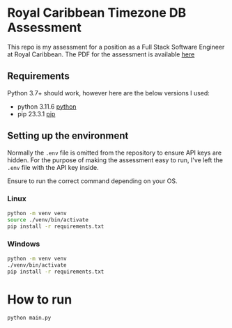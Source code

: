 # Royal Caribbean Timezone DB Assessment

This repo is my assessment for a position as a Full Stack Software Engineer at Royal Caribbean. The PDF for the assessment is available [here](./Assessment.pdf)

## Requirements

Python 3.7+ should work, however here are the below versions I used:

- python 3.11.6 [python](https://www.python.org/downloads/release/python-3116/)
- pip 23.3.1 [pip](https://pip.pypa.io/en/stable/)

## Setting up the environment

Normally the `.env` file is omitted from the repository to ensure API keys are hidden. For the purpose of making the assessment easy to run, I've left the `.env` file with the API key inside.

Ensure to run the correct command depending on your OS.

### Linux
```bash
python -m venv venv
source ./venv/bin/activate
pip install -r requirements.txt
```

### Windows
```bash
python -m venv venv
./venv/bin/activate
pip install -r requirements.txt
```

# How to run
```bash
python main.py
```